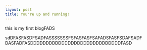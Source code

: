 ```yaml
---
layout: post
title: You're up and running!
---
```

this is my first blogFADS
<p>sdDFASFASDFSADFASSSSSSSFSFASFASFSAFADSFASFSDAFSADF
DASFADFASDDDDDDDDDDDDDDDDDDDDDDDDDDDDDFASD
</P>
